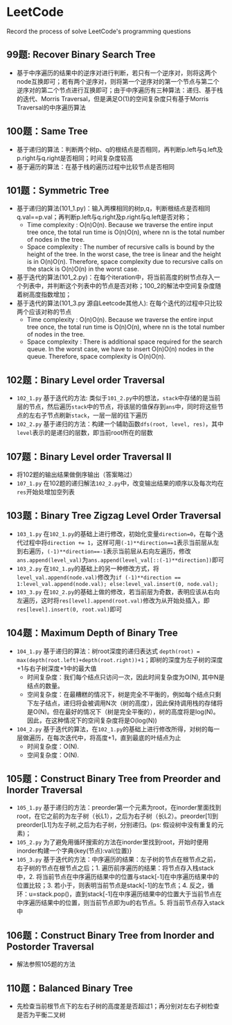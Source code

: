# LeetCode
Record the process of solve LeetCode's programming questions  

## 99题: Recover Binary Search Tree
+ 基于中序遍历的结果中的逆序对进行判断，若只有一个逆序对，则将这两个node互换即可；若有两个逆序对，则将第一个逆序对的第一个节点与第二个逆序对的第二个节点进行互换即可；由于中序遍历有三种算法：递归、基于栈的迭代、Morris Traversal，但是满足O(1)的空间复杂度只有基于Morris Traversal的中序遍历算法  

## 100题：Same Tree
+ 基于递归的算法：判断两个树p、q的根结点是否相同，再判断p.left与q.left及p.right与q.right是否相同；时间复杂度较高
+ 基于遍历的算法：在基于栈的遍历过程中比较节点是否相同 

## 101题：Symmetric Tree  
+ 基于递归的算法(101_1.py)：输入两棵相同的树p,q，判断根结点是否相同q.val==p.val；再判断p.left与q.right及p.right与q.left是否对称； 
  + Time complexity : O(n)O(n). Because we traverse the entire input tree once, the total run time is O(n)O(n), where nn is the total number of nodes in the tree.  
  + Space complexity : The number of recursive calls is bound by the height of the tree. In the worst case, the tree is linear and the height is in O(n)O(n). Therefore, space complexity due to recursive calls on the stack is O(n)O(n) in the worst case.  
+ 基于迭代的算法(101_2.py)：在每个iteration中，将当前高度的树节点存入一个列表中，并判断这个列表中的节点是否对称；100_2的解法中空间复杂度随着树高度指数增加；  
+ 基于迭代的算法(101_3.py 源自Leetcode其他人): 在每个迭代的过程中只比较两个应该对称的节点  
  + Time complexity : O(n)O(n). Because we traverse the entire input tree once, the total run time is O(n)O(n), where nn is the total number of nodes in the tree.  
  + Space complexity : There is additional space required for the search queue. In the worst case, we have to insert O(n)O(n) nodes in the queue. Therefore, space complexity is O(n)O(n).  

## 102题：Binary Level order Traversal  
+ `102_1.py` 基于迭代的方法: 类似于`101_2.py`中的想法，`stack`中存储的是当前层的节点，然后遍历`stack`中的节点，将该层的值保存到`ans`中，同时将这些节点的左右子节点刷新`stack`，一层一层的往下遍历  
+ `102_2.py` 基于递归的方法：构建一个辅助函数`dfs(root, level, res)`，其中`level`表示的是递归的层数，即当前root所在的层数

## 107题：Binary Level order Traversal II  
+ 将102题的输出结果做倒序输出（答案略过）
+ `107_1.py` 在102题的递归解法`102_2.py`中，改变输出结果的顺序以及每次均在`res`开始处增加空列表  

## 103题：Binary Tree Zigzag Level Order Traversal  
+ `103_1.py` 在`102_1.py`的基础上进行修改，初始化变量`direction=0`，在每个迭代过程中将`direction += 1`，这样可用`(-1)**direction==1`表示当前层从左到右遍历，`(-1)**direction==-1`表示当前层从右向左遍历，修改`ans.append(level_val)`为`ans.append(level_val[::(-1)**direction])`即可  
+ `103_2.py` 在`102_1.py`的基础上的另一种修改方式，将`level_val.append(node.val)`修改为`if (-1)**direction == 1:level_val.append(node.val); else:level_val.insert(0, node.val);`
+ `103_3.py` 在`102_2.py`的基础上做的修改，若当前层为奇数，表明应该从右向左遍历，这时将`res[level].append(root.val)`修改为从开始处插入，即`res[level].insert(0, root.val)`即可

## 104题：Maximum Depth of Binary Tree
+ `104_1.py` 基于递归的算法：树root深度的递归表达式 `depth(root) = max(depth(root.left)+depth(root.right))+1`；即树的深度为左子树的深度+1与右子树深度+1中的最大值  
  + 时间复杂度：我们每个结点只访问一次，因此时间复杂度为O(N), 其中N是结点的数量。
  + 空间复杂度：在最糟糕的情况下，树是完全不平衡的，例如每个结点只剩下左子结点，递归将会被调用N次（树的高度），因此保持调用栈的存储将是O(N)。但在最好的情况下（树是完全平衡的），树的高度将是log(N)。因此，在这种情况下的空间复杂度将是O(log(N))
+ `104_2.py` 基于迭代的算法，在`102_1.py`的基础上进行修改所得，对树的每一层做遍历，在每次迭代中，将高度+1，直到最底的叶结点为止
  + 时间复杂度：O(N).
  + 空间复杂度：O(N).

## 105题：Construct Binary Tree from Preorder and Inorder Traversal
+ `105_1.py` 基于递归的方法：preorder第一个元素为root，在inorder里面找到root，在它之前的为左子树（长L1），之后为右子树（长L2）。preorder[1]到preorder[L1]为左子树,之后为右子树，分别递归。(ps: 假设树中没有重复的元素)；  
+ `105_2.py` 为了避免用循环搜索的方法在inorder里找到root，开始时便用inorder构建一个字典{key(节点):val(位置)}  
+ `105_3.py` 基于迭代的方法：中序遍历的结果：左子树的节点在根节点之前，右子树的节点在根节点之后；1. 遍历前序遍历的结果：将节点存入栈stack中，2. 将当前节点在中序遍历结果中的位置与stack[-1]在中序遍历结果中的位置比较；3. 若小于，则表明当前节点是stack[-1]的左节点；4. 反之，循环：u=stack.pop()，直到stack[-1]在中序遍历结果中的位置大于当前节点在中序遍历结果中的位置，则当前节点即为u的右节点。5. 将当前节点存入stack中  

## 106题：Construct Binary Tree from Inorder and Postorder Traversal
+ 解法参照105题的方法
## 110题：Balanced Binary Tree
+ 先检查当前根节点下的左右子树的高度差是否超过1；再分别对左右子树检查是否为平衡二叉树
